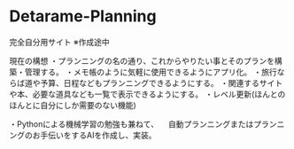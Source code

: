 # Detarame-Planning

完全自分用サイト ※作成途中

現在の構想
・プランニングの名の通り、これからやりたい事とそのプランを構築・管理する。
・メモ帳のように気軽に使用できるようにアプリ化。
・旅行ならば道や予算、日程などもプランニングできるようにする。
・関連するサイトや本、必要な道具なども一覧で表示できるようにする。
・レベル更新(ほんとのほんとに自分にしか需要のない機能)


・Pythonによる機械学習の勉強も兼ねて、
　自動プランニングまたはプランニングのお手伝いをするAIを作成し、実装。

